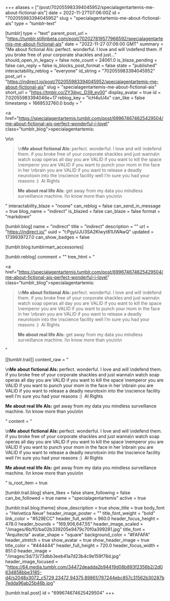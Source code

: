 +++
aliases = ["/post/702055983394045952/specialagentartemis-me-about-fictional-ais"]
date = 2022-11-27T07:06:00Z
id = "702055983394045952"
slug = "specialagentartemis-me-about-fictional-ais"
type = "tumblr-text"

[tumblr]
type = "text"
parent_post_url = "https://tumblr.stillinbeta.com/post/702027819577966592/specialagentartemis-me-about-fictional-ais"
date = "2022-11-27 07:06:00 GMT"
summary = "Me about fictional AIs: perfect. wonderful. I love and will \ndefend them. if you broke free of your corporate shackles and just..."
should_open_in_legacy = false
note_count = 24061.0
is_blaze_pending = false
can_reply = false
is_blocks_post_format = false
state = "published"
interactability_reblog = "everyone"
id_string = "702055983394045952"
post_url = "https://indirect.io/post/702055983394045952/specialagentartemis-me-about-fictional-ais"
slug = "specialagentartemis-me-about-fictional-ais"
short_url = "https://tmblr.co/ZY3jbyc_D39_ey00"
display_avatar = true
id = 7.02055983394046e+17
reblog_key = "lcH4uU4x"
can_like = false
timestamp = 1669532760.0
body = "<p><a href=\"https://specialagentartemis.tumblr.com/post/699674674625429504/me-about-fictional-ais-perfect-wonderful-i-love\" class=\"tumblr_blog\">specialagentartemis</a>:</p>\n\n<blockquote><p>\n<b>Me about fictional AIs: </b>perfect. wonderful. I love and will \ndefend them. if you broke free of your corporate shackles and just wanna\n watch soap operas all day you are VALID if you want to kill the space \nemperor you are VALID if you want to punch your mom in the face in her \nbrain you are VALID if you want to release a deadly neurotoxin into the \nscience facility well I’m sure you had your reasons :)  AI Rights <br/></p><p><b>Me about real life AIs:</b> get away from my data you mindless surveillance machine. I\n know more than you\n\n<br/></p></blockquote>"
interactability_blaze = "noone"
can_reblog = false
can_send_in_message = true
blog_name = "indirect"
is_blazed = false
can_blaze = false
format = "markdown"

[tumblr.blog]
name = "indirect"
title = "indirect"
description = ""
url = "https://indirect.io/"
uuid = "t:PgyUJU3SA2Klwyt81UWAwQ"
updated = 1739939727.0
can_show_badges = false

[tumblr.blog.tumblrmart_accessories]

[tumblr.reblog]
comment = ""
tree_html = "<p><a href=\"https://specialagentartemis.tumblr.com/post/699674674625429504/me-about-fictional-ais-perfect-wonderful-i-love\" class=\"tumblr_blog\">specialagentartemis</a>:</p><blockquote><p>\n<b>Me about fictional AIs: </b>perfect. wonderful. I love and will \ndefend them. if you broke free of your corporate shackles and just wanna\n watch soap operas all day you are VALID if you want to kill the space \nemperor you are VALID if you want to punch your mom in the face in her \nbrain you are VALID if you want to release a deadly neurotoxin into the \nscience facility well I’m sure you had your reasons :)  AI Rights <br></p><p><b>Me about real life AIs:</b> get away from my data you mindless surveillance machine. I\n know more than you\n\n<br></p></blockquote>"

[[tumblr.trail]]
content_raw = "<p>\n<b>Me about fictional AIs: </b>perfect. wonderful. I love and will \ndefend them. if you broke free of your corporate shackles and just wanna\n watch soap operas all day you are VALID if you want to kill the space \nemperor you are VALID if you want to punch your mom in the face in her \nbrain you are VALID if you want to release a deadly neurotoxin into the \nscience facility well I’m sure you had your reasons :)  AI Rights <br></p><p><b>Me about real life AIs:</b> get away from my data you mindless surveillance machine. I\n know more than you\n\n<br></p>"
content = "<p>\n<b>Me about fictional AIs: </b>perfect. wonderful. I love and will \ndefend them. if you broke free of your corporate shackles and just wanna\n watch soap operas all day you are VALID if you want to kill the space \nemperor you are VALID if you want to punch your mom in the face in her \nbrain you are VALID if you want to release a deadly neurotoxin into the \nscience facility well I&rsquo;m sure you had your reasons :) &nbsp;AI Rights <br /></p><p><b>Me about real life AIs:</b> get away from my data you mindless surveillance machine. I\n know more than you\n\n<br /></p>"
is_root_item = true

[tumblr.trail.blog]
share_likes = false
share_following = false
can_be_followed = true
name = "specialagentartemis"
active = true

[tumblr.trail.blog.theme]
show_description = true
show_title = true
body_font = "Helvetica Neue"
header_image_poster = ""
title_font_weight = "bold"
link_color = "#529ECC"
header_full_width = 960.0
header_focus_height = 478.0
header_bounds = "169,906,647,55"
header_image_scaled = "/images/6b/f0/ba02b339205e9479c70f0a399281.jpg"
title_font = "Arquitecta"
avatar_shape = "square"
background_color = "#FAFAFA"
header_stretch = true
show_avatar = true
show_header_image = true
title_color = "#444444"
header_full_height = 720.0
header_focus_width = 851.0
header_image = "/images/3d/73/73dbb3eeb41a7d23b4c9e159f78d.jpg"
header_image_focused = "https://64.media.tumblr.com/34472deadda2b94419d08b893f2356b2/2d0634858bbe3185-d4/s2048x3072_c5729,23472,94375,89861/767244ebc857c31562b30287b7edda96ab25b46b.jpg"

[tumblr.trail.post]
id = "699674674625429504"
+++
